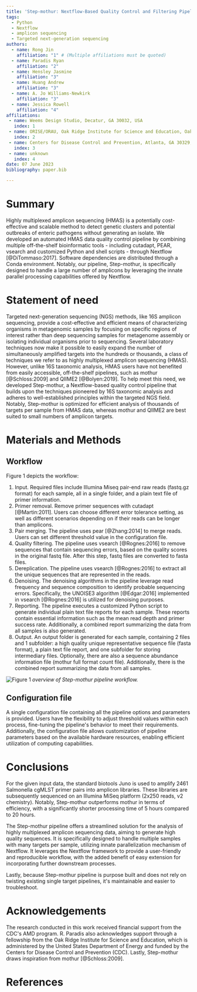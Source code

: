 ```yaml
---
title: 'Step-mothur: Nextflow-Based Quality Control and Filtering Pipeline for Highly Multiplexed Amplicon Sequencing Data'
tags:
  - Python
  - Nextflow
  - amplicon sequencing
  - Targeted next-generation sequencing
authors:
  - name: Rong Jin
    affiliation: "1" # (Multiple affiliations must be quoted)
  - name: Paradis Ryan
    affiliation: "2"
  - name: Hensley Jasmine
    affiliation: "3"
  - name: Huang Andrew
    affiliation: "3"
  - name: A. Jo Williams-Newkirk
    affiliation: "3"
  - name: Jessica Rowell
    affiliation: "4"
affiliations:
 - name: Weems Design Studio, Decatur, GA 30032, USA
   index: 1
 - name: ORISE/ORAU, Oak Ridge Institute for Science and Education, Oak Ridge, TN 37830, USA
   index: 2
 - name: Centers for Disease Control and Prevention, Atlanta, GA 30329, USA
   index: 3
 - name: unknown
   index: 4
date: 07 June 2023
bibliography: paper.bib

---
```


# Summary

Highly multiplexed amplicon sequencing (HMAS) is a potentially cost-effective and scalable method to detect genetic clusters and potential outbreaks of enteric pathogens without generating an isolate. We developed an automated HMAS data quality control pipeline by combining multiple off-the-shelf bioinformatic tools - including cutadapt, PEAR, vsearch and customized Python and shell scripts - through Nextflow [@DiTommaso:2017]. Software dependencies are distributed through a Conda environment. Notably, our pipeline, Step-mothur, is specifically designed to handle a large number of amplicons by leveraging the innate parallel processing capabilities offered by Nextflow.

# Statement of need

Targeted next-generation sequencing (NGS) methods, like 16S amplicon sequencing, provide a cost-effective and efficient means of characterizing organisms in metagenomic samples by focusing on specific regions of interest rather than deep sequencing samples for metagenome assembly or isolating individual organisms prior to sequencing. Several laboratory techniques now make it possible to easily expand the number of simultaneously amplified targets into the hundreds or thousands, a class of techniques we refer to as highly multiplexed amplicon sequencing (HMAS). However, unlike 16S taxonomic analysis, HMAS users have not benefited from easily accessible, off-the-shelf pipelines, such as mothur [@Schloss:2009] and QIIME2 [@Bolyen:2019]. To help meet this need, we developed Step-mothur, a Nextflow-based quality control pipeline that builds upon the techniques pioneered by 16S taxonomic analysis and adheres to well-established principles within the targeted NGS field. Notably, Step-mothur is optimized for efficient analysis of thousands of targets per sample from HMAS data, whereas mothur and QIIME2 are best suited to small numbers of amplicon targets. 

# Materials and Methods
## Workflow
Figure 1 depicts the workflow:
1. Input.  Required files include Illumina Miseq pair-end raw reads (fastq.gz format) for each sample, all in a single folder, and a plain text file of primer information.   
2. Primer removal.  Remove primer sequences with cutadapt [@Martin:2011]. Users can choose different error tolerance setting, as well as different scenarios depending on if their reads can be longer than amplicons.   
3. Pair merging.  The pipeline uses pear [@Zhang:2014] to merge reads. Users can set different threshold value in the configuration file.   
4. Quality filtering.  The pipeline uses vsearch [@Rognes:2016] to remove sequences that contain sequencing errors, based on the quality scores in the original fastq file. After this step, fastq files are converted to fasta files.   
5. Dereplication.  The pipeline uses vsearch [@Rognes:2016] to extract all the unique sequences that are represented in the reads.   
6. Denoising.   The denoising algorithms in the pipeline leverage read frequency and sequence composition to identify probable sequencing errors. Specifically, the UNOISE3 algorithm [@Edgar:2016] implemented in vsearch [@Rognes:2016] is utilized for denoising purposes.   
7. Reporting.  The pipeline executes a customized Python script to generate individual plain text file reports for each sample. These reports contain essential information such as the mean read depth and primer success rate. Additionally, a combined report summarizing the data from all samples is also generated.   
8. Output.  An output folder is generated for each sample, containing 2 files and 1 subfolder: a high quality unique representative sequence file (fasta format), a plain text file report, and one subfolder for storing intermediary files. Optionally, there are also a sequence abundance information file (mothur full format count file). Additionally, there is the combined report summarizing the data from all samples.    

  
![Figure 1](https://github.com/ncezid-biome/HMAS-QC-Pipeline2/blob/joss_paper/HMAS2_pipeline_JOSS_resize.jpg) 
*overview of Step-mothur pipeline workflow.*


## Configuration file
A single configuration file containing all the pipeline options and parameters is provided. Users have the flexibility to adjust threshold values within each process, fine-tuning the pipeline's behavior to meet their requirements. Additionally, the configuration file allows customization of pipeline parameters based on the available hardware resources, enabling efficient utilization of computing capabilities.   




# Conclusions  
For the given input data, the standard biotools Juno is used to amplify 2461 Salmonella cgMLST primer pairs into amplicon libraries. These libraries are subsequently sequenced on an Illumina MiSeq platform (2x250 reads, v2 chemistry). Notably, Step-mothur outperforms mothur in terms of efficiency, with a significantly shorter processing time of 5 hours compared to 20 hours.   

The Step-mothur pipeline offers a streamlined solution for the analysis of highly multiplexed amplicon sequencing data, aiming to generate high quality sequences. It is specifically designed to handle multiple samples with many targets per sample, utilizing innate parallelization mechanism of Nextflow. It leverages the Nextflow framework to provide a user-friendly and reproducible workflow, with the added benefit of easy extension for incorporating further downstream processes.   

Lastly, because Step-mothur pipeline is purpose built and does not rely on twisting existing single target pipelines, it's maintainable and easier to troubleshoot. 


# Acknowledgements
The research conducted in this work received financial support from the CDC's AMD program. R. Paradis also acknowledges support through a fellowship from the Oak Ridge Institute for Science and Education, which is administered by the United States Department of Energy and funded by the Centers for Disease Control and Prevention (CDC). Lastly, Step-mothur draws inspiration from mothur [@Schloss:2009].   

# References
